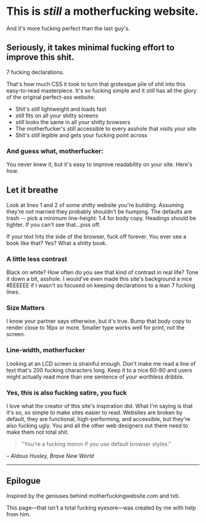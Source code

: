 <!DOCTYPE html>
<html>
<head>
	<meta charset="utf-8">
	<title>Better MotherFucking Website</title>
</head>
<body>
	<h1>This is <em>still</em> a motherfucking website.</h1>
		<aside>And it's more fucking perfect than the last guy's.</aside>
	<h2>Seriously, it takes minimal fucking effort to improve this shit.</h2>
		<p>7 fucking declarations.</p>
		<p>That's how much CSS it took to turn that grotesque pile of shit into this easy-to-read masterpiece. It's so fucking simple and it <em>still</em> has all the glory of the original perfect-ass website:</p>
	<ul>
		<li>Shit's <em>still</em> lightweight and loads fast</li>
		<li><em>still</em> fits on all your shitty screens</li>
		<li><em>still</em> looks the same in all your shitty browsers</li>
		<li>The motherfucker's <em>still</em> accessible to every asshole that visits your site</li>
		<li>Shit's <em>still</em> legible and gets your fucking point across</li>
	</ul>
	<h3>And guess what, motherfucker:</h3>
	<p>You never knew it, but it's easy to improve readability on your site. Here's how.</p>
	<h2>Let it breathe</h2>
	<p>Look at lines 1 and 2 of some shitty website you're building. Assuming they're not married they probably shouldn't be humping. The defaults are trash -- pick a minimum line-height: 1.4 for body copy. Headings should be tighter. If you can't see that...piss off.</p>
	<p>If your text hits the side of the browser, fuck off forever. You ever see a book like that? Yes? What a shitty book.</p>
	<h3>A little less contrast</h3>
	<p>Black on white? How often do you see that kind of contrast in real life? Tone it down a bit, asshole. I would've even made this site's background a nice #EEEEEE if I wasn't so focused on keeping declarations to a lean 7 fucking lines.</p>
	<h3>Size Matters</h3>
	<p>I know your partner says otherwise, but it's true. Bump that body copy to render close to 16px or more. Smaller type works well for print, not the screen.</p>
	<h3>Line-width, motherfucker</h3>
	<p>Looking at an LCD screen is strainful enough. Don't make me read a line of text that's 200 fucking characters long. Keep it to a nice 60-80 and users might actually read more than one sentence of your worthless dribble.</p>
	<h3>Yes, this is also fucking satire, you fuck</h3>
	<p>I love what the creator of this site's inspiration did. What I'm saying is that it's so, so simple to make sites easier to read. Websites are broken by default, they are functional, high-performing, and accessible, but they're also fucking ugly. You and all the other web designers out there need to make them not total shit.</p>
	<blockquote>
    <p>"You're a fucking moron if you use default browser styles." </p>
	</blockquote>
	<cite>– Aldous Huxley, Brave New World</cite>
	<hr>
	<h2>Epilogue</h2>
	<p>Inspired by the geniuses behind motherfuckingwebsite.com and txti.</p>
	<p>This page—that isn't a total fucking eyesore—was created by me with help from him.</p>
</body>
</html>